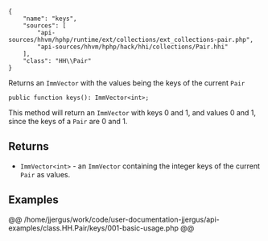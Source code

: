 ``` yamlmeta
{
    "name": "keys",
    "sources": [
        "api-sources/hhvm/hphp/runtime/ext/collections/ext_collections-pair.php",
        "api-sources/hhvm/hphp/hack/hhi/collections/Pair.hhi"
    ],
    "class": "HH\\Pair"
}
```




Returns an ` ImmVector ` with the values being the keys of the current
`` Pair ``




``` Hack
public function keys(): ImmVector<int>;
```




This method will return an ` ImmVector ` with keys 0 and 1, and values 0 and
1, since the keys of a `` Pair `` are 0 and 1.




## Returns




+ ` ImmVector<int> ` - an `` ImmVector `` containing the integer keys of the current
  ``` Pair ``` as values.




## Examples










@@ /home/jjergus/work/code/user-documentation-jjergus/api-examples/class.HH.Pair/keys/001-basic-usage.php @@
<!-- HHAPIDOC -->
